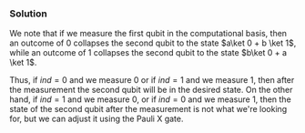 ### Solution
We note that if we measure the first qubit in the computational basis, then an outcome of $0$ collapses the second qubit to the state $a\ket 0 + b \ket 1$, while an outcome of $1$ collapses the second qubit to the state $b\ket 0 + a \ket 1$.

Thus, if $ind=0$ and we measure $0$ or if $ind=1$ and we measure $1$, then after the measurement the second qubit will be in the desired state. On the other hand, if $ind=1$ and we measure $0$, or if $ind=0$ and we measure $1$, then the state of the second qubit after the measurement is not what we're looking for, but we can adjust it using the Pauli X gate.
